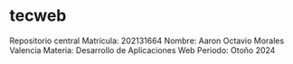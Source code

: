 # tecweb
Repositorio central
Matrícula:                  202131664
Nombre:                     Aaron Octavio Morales Valencia
Materia:                    Desarrollo de Aplicaciones Web
Periodo:                    Otoño 2024
